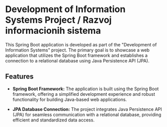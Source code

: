 # Development of Information Systems Project / Razvoj informacionih sistema

This Spring Boot application is developed as part of the "Development of Information Systems" project. The primary goal is to showcase a web application that utilizes the Spring Boot framework and establishes a connection to a relational database using Java Persistence API (JPA).

## Features

- **Spring Boot Framework:** The application is built using the Spring Boot framework, offering a simplified development experience and robust functionality for building Java-based web applications.

- **JPA Database Connection:** The project integrates Java Persistence API (JPA) for seamless communication with a relational database, providing efficient and standardized data access.
